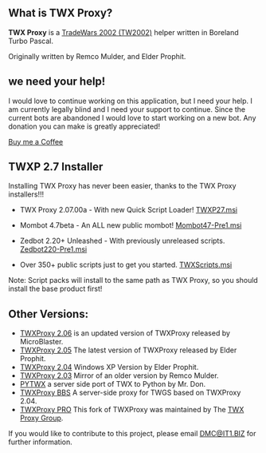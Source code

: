 ## What is TWX Proxy?

**TWX Proxy** is a [TradeWars 2002 (TW2002)](http://www.eisonline.com) helper written in Boreland Turbo Pascal.

Originally written by Remco Mulder, and Elder Prophit. 

## we need your help!

I would love to continue working on this application, but I need your help. 
I am currently legally blind and I need your support to continue.
Since the current bots are abandoned I would love to start working on a new bot.
Any donation you can make is greatly appreciated!

[Buy me a Coffee](https://www.buymeacoffee.com/TheTavern)

## TWXP 2.7 Installer

Installing TWX Proxy has never been easier, thanks to the TWX Proxy installers!!!

 - TWX Proxy 2.07.00a - With new Quick Script Loader! [TWXP27.msi](https://github.com/TW2002/twxp/raw/master/msi/TWXP27.msi)
 
 - Mombot 4.7beta - An ALL new public mombot! [Mombot47-Pre1.msi](https://github.com/TW2002/twxp/raw/master/msi/Mombot47-Pre1.msi)
 - Zedbot 2.20+ Unleashed - With previously unreleased scripts. [Zedbot220-Pre1.msi](https://github.com/TW2002/twxp/raw/master/msi/Zedbot220-Pre1.msi)
 - Over 350+ public scripts just to get you started. [TWXScripts.msi](https://github.com/TW2002/twxp/raw/master/msi/TWXScripts.msi)

Note: Script packs will install to the same path as TWX Proxy, 
      so you should install the base product first!

## Other Versions:
* [TWXProxy 2.06](https://github.com/TW2002/twxp/tree/master/Source/TWX26) is an updated version of TWXProxy released by MicroBlaster.
* [TWXProxy 2.05](https://github.com/TW2002/twxp/tree/master/Source/TWX25) The latest version of TWXProxy released by Elder Prophit.
* [TWXProxy 2.04](https://github.com/erikh/twxproxy) Windows XP Version by Elder Prophit.
* [TWXProxy 2.03](https://github.com/erikh/twxproxy) Mirror of an older version by Remco Mulder.
* [PYTWX](https://bitbucket.org/mrdon/pytwx/src) a server side port of TWX to Python by Mr. Don.
* [TWXProxy BBS](https://code.google.com/archive/p/twxproxy-ep/wikis/TwxBbsAdministrationGuide.wiki) A server-side proxy for TWGS based on TWXProxy 2.04.
* [TWXProxy PRO](https://sourceforge.net/projects/twxproxy/) This fork of TWXProxy was maintained by The [TWX Proxy Group](http://twxproxy.sourceforge.net/).

If you would like to contribute to this project, please email DMC@IT1.BIZ for further information.
